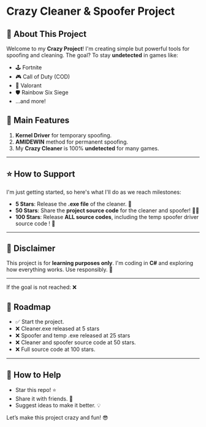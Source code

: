 # Crazy Cleaner & Spoofer Project

## 🚀 About This Project
Welcome to my **Crazy Project**! I'm creating simple but powerful tools for spoofing and cleaning. The goal? To stay **undetected** in games like:

- 🕹️ Fortnite
- 🎮 Call of Duty (COD)
- 🔫 Valorant
- 🛡️ Rainbow Six Siege
- ...and more!

## 🔑 Main Features

1. **Kernel Driver** for temporary spoofing.
2. **AMIDEWIN** method for permanent spoofing.
3. My **Crazy Cleaner** is 100% **undetected** for many games.

---

## ⭐ How to Support
I'm just getting started, so here's what I'll do as we reach milestones:

- **5 Stars**: Release the **.exe file** of the cleaner. 💾
- **50 Stars**: Share the **project source code** for the cleaner and spoofer! 🧑‍💻
- **100 Stars**: Release **ALL source codes**, including the temp spoofer driver source code ! 🤯


---

## 📜 Disclaimer
This project is for **learning purposes only**. I'm coding in **C#** and exploring how everything works. Use responsibly. 🚨

---

If the goal is not reached: ❌

## 📂 Roadmap
- ✅ Start the project.
- ❌ Cleaner.exe released at 5 stars
- ❌ Spoofer and temp .exe released at 25 stars
- ❌ Cleaner and spoofer source code at 50 stars.
- ❌ Full source code at 100 stars.

---

## 🌟 How to Help
- Star this repo! ⭐
- Share it with friends. 📢
- Suggest ideas to make it better. 💡

Let’s make this project crazy and fun! 😎
